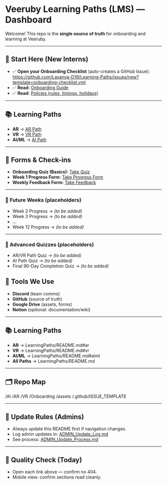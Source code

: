 # Veeruby Learning Paths (LMS) — Dashboard

Welcome! This repo is the **single source of truth** for onboarding and learning at Veeruby.

---

## 🚀 Start Here (New Interns)
- ✅ **Open your Onboarding Checklist** (auto-creates a GitHub Issue): https://github.com/Lavanya-D19/Learning-Paths/issues/new?template=onboarding-checklist.yml
- ✅ **Read:** [Onboarding Guide](Onboarding/README.md)
- ✅ **Read:** [Policies (rules, timings, holidays)](Onboarding/Policies.md)

---

## 📚 Learning Paths
- **AR** → [AR Path](AR/README.md)
- **VR** → [VR Path](VR/README.md)
- **AI/ML** → [AI Path](AI/README.md)

---

## 🧾 Forms & Check-ins

- **Onboarding Quiz (Basics):** [Take Quiz](https://forms.gle/g5Hyobi3Y8v2GfDQ8)  
- **Week 1 Progress Form:** [Take Progress Form](https://forms.gle/fjNScekpPzodc4sGA)  
- **Weekly Feedback Form:** [Take Feedback](https://forms.gle/vNqMzutU8eape6Ga7)  

---

### 📅 Future Weeks (placeholders)
- Week 2 Progress → _(to be added)_  
- Week 3 Progress → _(to be added)_  
- …  
- Week 12 Progress → _(to be added)_  

---

### 📝 Advanced Quizzes (placeholders)
- AR/VR Path Quiz → _(to be added)_  
- AI Path Quiz → _(to be added)_  
- Final 90-Day Completion Quiz → _(to be added)_  


## 🔧 Tools We Use
- **Discord** (team comms)  
- **GitHub** (source of truth)  
- **Google Drive** (assets, forms)  
- **Notion** (optional: documentation/wiki)

---

## 📚 Learning Paths
- **AR** → LearningPaths/README.md#ar
- **VR** → LearningPaths/README.md#vr
- **AI/ML** → LearningPaths/README.md#aiml
- **All Paths** → LearningPaths/README.md
  
---

## 🗂 Repo Map

/AI
/AR
/VR
/Onboarding
/assets
/.github/ISSUE_TEMPLATE

---

## 🔁 Update Rules (Admins)
- Always update this README first if navigation changes.
- Log admin updates in: [ADMIN_Update_Log.md](ADMIN_Update_Log.md)  
- See process: [ADMIN_Update_Process.md](ADMIN_Update_Process.md)

---

## 🧪 Quality Check (Today)
- Open each link above — confirm no 404.
- Mobile view: confirm sections read cleanly.


